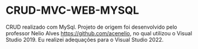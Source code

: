 # CRUD-MVC-WEB-MYSQL
CRUD realizado com MySql. Projeto de origem foi desenvolvido pelo professor Nelio Alves https://github.com/acenelio, no qual utilizou o Visual Studio 2019.
Eu realizei adequações para o Visual Studio 2022.
